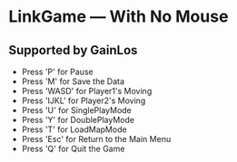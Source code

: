 # LinkGame — With No Mouse
##  Supported by GainLos
- Press 'P' for Pause
- Press 'M' for Save the Data
- Press 'WASD' for Player1's Moving
- Press 'IJKL' for Player2's Moving
- Press 'U' for SinglePlayMode
- Press 'Y' for DoublePlayMode
- Press 'T' for LoadMapMode
- Press 'Esc' for Return to the Main Menu
- Press 'Q' for Quit the Game

